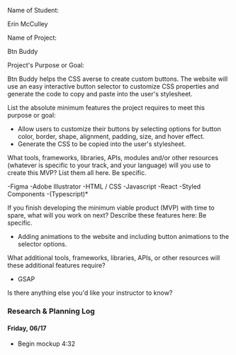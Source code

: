 Name of Student: 

Erin McCulley

Name of Project: 

Btn Buddy

Project's Purpose or Goal: 

Btn Buddy helps the CSS averse to create custom buttons. The website will use an easy interactive button selector to customize CSS properties and generate the code to copy and paste into the user's stylesheet. 

List the absolute minimum features the project requires to meet this purpose or goal:

- Allow users to customize their buttons by selecting options for button color, border, shape, alignment, padding, size, and hover effect.
- Generate the CSS to be copied into the user's stylesheet.

What tools, frameworks, libraries, APIs, modules and/or other resources (whatever is specific to your track, and your language) will you use to create this MVP? List them all here. Be specific.

-Figma
-Adobe Illustrator
-HTML / CSS
-Javascript
-React
-Styled Components
-(Typescript)*

If you finish developing the minimum viable product (MVP) with time to spare, what will you work on next? Describe these features here: Be specific.

- Adding animations to the website and including button animations to the selector options.

What additional tools, frameworks, libraries, APIs, or other resources will these additional features require?

- GSAP

Is there anything else you'd like your instructor to know?

### Research & Planning Log
#### Friday, 06/17
* Begin mockup 4:32
